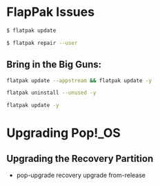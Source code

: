 # FlapPak Issues

```bash
$ flatpak update
```

```bash
$ flatpak repair --user
```

## Bring in the Big Guns:

```bash
flatpak update --appstream && flatpak update -y

flatpak uninstall --unused -y

flatpak update -y
```

# Upgrading Pop!_OS 

## Upgrading the Recovery Partition
- pop-upgrade recovery upgrade from-release
